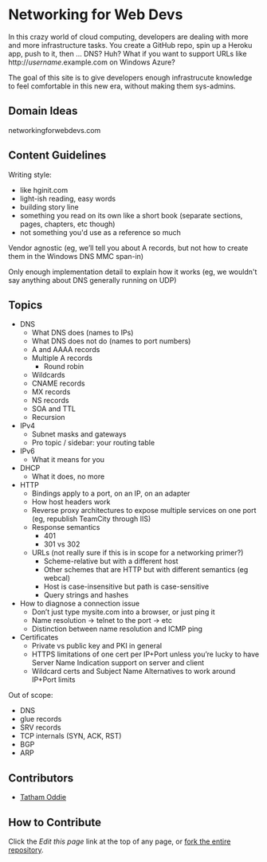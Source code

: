 ﻿# Networking for Web Devs

In this crazy world of cloud computing, developers are dealing with more and more infrastructure tasks. You create a GitHub repo, spin up a Heroku app, push to it, then ... DNS? Huh? What if you want to support URLs like http://*username*.example.com on Windows Azure?

The goal of this site is to give developers enough infrastrucute knowledge to feel comfortable in this new era, without making them sys-admins.

## Domain Ideas

networkingforwebdevs.com

## Content Guidelines

Writing style:

* like hginit.com
* light-ish reading, easy words
* building story line
* something you read on its own like a short book (separate sections, pages, chapters, etc though)
* not something you'd use as a reference so much

Vendor agnostic (eg, we’ll tell you about A records, but not how to create them in the Windows DNS MMC span-in)

Only enough implementation detail to explain how it works (eg, we wouldn't say anything about DNS generally running on UDP)

## Topics

* DNS
    * What DNS does (names to IPs)
    * What DNS does not do (names to port numbers)
    * A and AAAA records
    * Multiple A records
        * Round robin
    * Wildcards
    * CNAME records
    * MX records
    * NS records
    * SOA and TTL
    * Recursion
* IPv4
    * Subnet masks and gateways
    * Pro topic / sidebar: your routing table
* IPv6
    * What it means for you
* DHCP
    * What it does, no more
* HTTP
    * Bindings apply to a port, on an IP, on an adapter
    * How host headers work
    * Reverse proxy architectures to expose multiple services on one port (eg, republish TeamCity through IIS)
    * Response semantics
        * 401
        * 301 vs 302
    * URLs (not really sure if this is in scope for a networking primer?)
        * Scheme-relative but with a different host
        * Other schemes that are HTTP but with different semantics (eg webcal)
        * Host is case-insensitive but path is case-sensitive
        * Query strings and hashes
* How to diagnose a connection issue
    * Don’t just type mysite.com into a browser, or just ping it
    * Name resolution -> telnet to the port -> etc
    * Distinction between name resolution and ICMP ping
* Certificates
    * Private vs public key and PKI in general
    * HTTPS limitations of one cert per IP+Port unless you’re lucky to have Server Name Indication support on server and client
    * Wildcard certs and Subject Name Alternatives to work around IP+Port limits

Out of scope:

* DNS
* glue records
* SRV records
* TCP internals (SYN, ACK, RST)
* BGP
* ARP

## Contributors

* [Tatham Oddie](http://tath.am)

## How to Contribute

Click the _Edit this page_ link at the top of any page, or [fork the entire repository](https://github.com/tathamoddie/nfwd).
